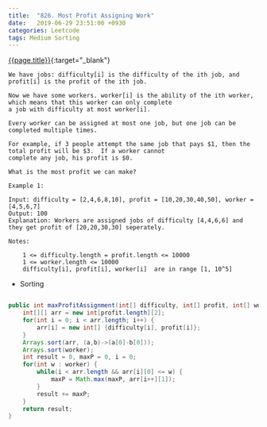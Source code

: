 ```yaml
---
title:  "826. Most Profit Assigning Work"
date:   2019-06-29 23:51:00 +0930
categories: Leetcode
tags: Medium Sorting
---
```


[{{page.title}}](https://leetcode.com/problems/most-profit-assigning-work/){:target="_blank"}


    We have jobs: difficulty[i] is the difficulty of the ith job, and profit[i] is the profit of the ith job.

    Now we have some workers. worker[i] is the ability of the ith worker, which means that this worker can only complete
    a job with difficulty at most worker[i].

    Every worker can be assigned at most one job, but one job can be completed multiple times.

    For example, if 3 people attempt the same job that pays $1, then the total profit will be $3.  If a worker cannot
    complete any job, his profit is $0.

    What is the most profit we can make?

    Example 1:

    Input: difficulty = [2,4,6,8,10], profit = [10,20,30,40,50], worker = [4,5,6,7]
    Output: 100
    Explanation: Workers are assigned jobs of difficulty [4,4,6,6] and they get profit of [20,20,30,30] seperately.

    Notes:

        1 <= difficulty.length = profit.length <= 10000
        1 <= worker.length <= 10000
        difficulty[i], profit[i], worker[i]  are in range [1, 10^5]

* Sorting

```java

public int maxProfitAssignment(int[] difficulty, int[] profit, int[] worker) {
    int[][] arr = new int[profit.length][2];
    for(int i = 0; i < arr.length; i++) {
        arr[i] = new int[] {difficulty[i], profit[i]};
    }
    Arrays.sort(arr, (a,b)->(a[0]-b[0]));
    Arrays.sort(worker);
    int result = 0, maxP = 0, i = 0;
    for(int w : worker) {
        while(i < arr.length && arr[i][0] <= w) {
            maxP = Math.max(maxP, arr[i++][1]);
        }
        result += maxP;
    }
    return result;
}
```
